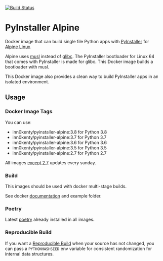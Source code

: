 [![Build Status](https://github.com/inn0kenty/pyinstaller-alpine/workflows/Build%20and%20publish/badge.svg)](https://github.com/inn0kenty/pyinstaller-alpine/actions)

PyInstaller Alpine
==================

Docker image that can build single file Python apps with
[PyInstaller](http://pyinstaller.readthedocs.io/) for
[Alpine Linux](http://www.alpinelinux.org/).

Alpine uses [musl](https://www.musl-libc.org/) instead of
[glibc](https://www.gnu.org/software/libc/). The PyInstaller bootloader for
Linux 64 that comes with PyInstaller is made for glibc. This Docker image
builds a bootloader with musl.

This Docker image also provides a clean way to build PyInstaller apps in
an isolated environment.

Usage
-----

### Docker Image Tags

You can use:

 - inn0kenty/pyinstaller-alpine:3.8 for Python 3.8
 - inn0kenty/pyinstaller-alpine:3.7 for Python 3.7
 - inn0kenty/pyinstaller-alpine:3.6 for Python 3.6
 - inn0kenty/pyinstaller-alpine:3.5 for Python 3.5
 - inn0kenty/pyinstaller-alpine:2.7 for Python 2.7

All images [except 2.7](https://pythonclock.org/) updates every sunday.


### Build

This images should be used with docker multi-stage builds.

See docker [documentation](https://docs.docker.com/v17.09/engine/userguide/eng-image/multistage-build/) and example folder.

### Poetry

Latest [poetry](https://github.com/python-poetry/poetry) already installed in all images.

### Reproducible Build

If you want a [Reproducible Build](https://pythonhosted.org/PyInstaller/advanced-topics.html#creating-a-reproducible-build)
when your source has not changed, you can pass a `PYTHONHASHSEED` env variable
for consistent randomization for internal data structures.
